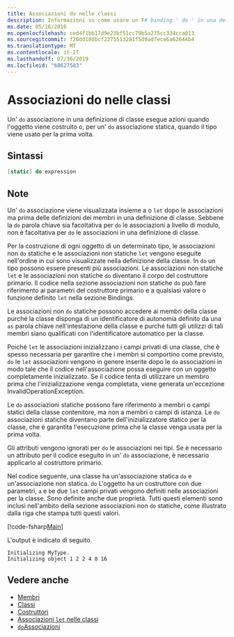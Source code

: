 ```yaml
---
title: Associazioni do nelle classi
description: Informazioni su come usare un F# binding ' do ' in una definizione di classe, che esegue azioni quando l'oggetto viene costruito o quando il tipo viene usato per la prima volta.
ms.date: 05/16/2016
ms.openlocfilehash: ced4f1bb17d9e23bf51cc79b5a275cc334cca013
ms.sourcegitcommit: f20dd18dbcf2275513281f5d9ad7ece6a62644b4
ms.translationtype: MT
ms.contentlocale: it-IT
ms.lasthandoff: 07/30/2019
ms.locfileid: "68627583"
---
```

# <a name="do-bindings-in-classes"></a>Associazioni do nelle classi

Un' `do` associazione in una definizione di classe esegue azioni quando l'oggetto viene costruito o, per un' `do` associazione statica, quando il tipo viene usato per la prima volta.

## <a name="syntax"></a>Sintassi

```fsharp
[static] do expression
```

## <a name="remarks"></a>Note

Un' `do` associazione viene visualizzata insieme a o `let` dopo le associazioni ma prima delle definizioni dei membri in una definizione di classe. Sebbene la `do` parola chiave sia facoltativa per `do` le associazioni a livello di modulo, non è facoltativa per `do` le associazioni in una definizione di classe.

Per la costruzione di ogni oggetto di un determinato tipo, le associazioni non `do` statiche e le associazioni non statiche `let` vengono eseguite nell'ordine in cui sono visualizzate nella definizione della classe. In `do` un tipo possono essere presenti più associazioni. Le associazioni non statiche `let` e le associazioni non statiche `do` diventano il corpo del costruttore primario. Il codice nella sezione associazioni non statiche `do` può fare riferimento ai parametri del costruttore primario e a qualsiasi valore o funzione definito `let` nella sezione Bindings.

Le associazioni non `do` statiche possono accedere ai membri della classe purché la classe disponga di un identificatore di autonomia definito da una `as` parola chiave nell'intestazione della classe e purché tutti gli utilizzi di tali membri siano qualificati con l'identificatore automatico per la classe.

Poiché `let` le associazioni inizializzano i campi privati di una classe, che è spesso necessaria per garantire che i membri si comportino come previsto, `do` le `let` associazioni vengono in genere inserite dopo le `do` associazioni in modo tale che il codice nell'associazione possa eseguire con un oggetto completamente inizializzato. Se il codice tenta di utilizzare un membro prima che l'inizializzazione venga completata, viene generata un'eccezione InvalidOperationException.

Le `do` associazioni statiche possono fare riferimento a membri o campi statici della classe contenitore, ma non a membri o campi di istanza. Le `do` associazioni statiche diventano parte dell'inizializzatore statico per la classe, che è garantita l'esecuzione prima che la classe venga usata per la prima volta.

Gli attributi vengono ignorati per `do` le associazioni nei tipi. Se è necessario un attributo per il codice eseguito in un' `do` associazione, è necessario applicarlo al costruttore primario.

Nel codice seguente, una classe ha un'associazione statica `do` e un'associazione non statica. `do` L'oggetto ha un costruttore con due parametri, `a` e `b`e due `let` campi privati vengono definiti nelle associazioni per la classe. Sono definite anche due proprietà. Tutti questi elementi sono inclusi nell'ambito della sezione associazioni non `do` statiche, come illustrato dalla riga che stampa tutti questi valori.

[!code-fsharp[Main](~/samples/snippets/fsharp/lang-ref-1/snippet3101.fs)]

L'output è indicato di seguito.

```console
Initializing MyType.
Initializing object 1 2 2 4 8 16
```

## <a name="see-also"></a>Vedere anche

- [Membri](index.md)
- [Classi](../classes.md)
- [Costruttori](constructors.md)
- [Associazioni `let` nelle classi](let-bindings-in-classes.md)
- [`do`Associazioni](../functions/do-Bindings.md)
